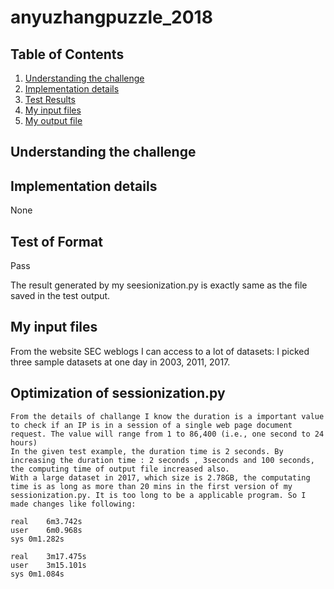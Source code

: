 # anyuzhangpuzzle_2018


## Table of Contents
1. [Understanding the challenge](README.md#understanding-the-challenge)
2. [Implementation details](README.md#implementation-details)
3. [Test Results](README.md#test-results)
4. [My input files](README.md#my-input-files)
5. [My output file](README.md#my-output-file)

## Understanding the challenge


## Implementation details

None


## Test of Format 

Pass

The result generated by my seesionization.py is exactly same as the file saved in the test output.
    

## My input files

From the website SEC weblogs I can access to a lot of datasets:
I picked three sample datasets at one day in 2003, 2011, 2017.

## Optimization of sessionization.py 

    From the details of challange I know the duration is a important value to check if an IP is in a session of a single web page document request. The value will range from 1 to 86,400 (i.e., one second to 24 hours)
    In the given test example, the duration time is 2 seconds. By increasing the duration time : 2 seconds , 3seconds and 100 seconds, the computing time of output file increased also. 
    With a large dataset in 2017, which size is 2.78GB, the computating time is as long as more than 20 mins in the first version of my sessionization.py. It is too long to be a applicable program. So I made changes like following:
    
    real	6m3.742s
    user	6m0.968s
    sys	0m1.282s

    real	3m17.475s
    user	3m15.101s
    sys	0m1.084s



